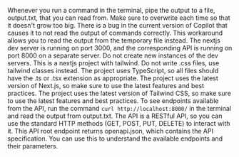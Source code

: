 Whenever you run a command in the terminal, pipe the output to a file, output.txt, that you can read from. Make sure to overwrite each time so that it doesn't grow too big. There is a bug in the current version of Copilot that causes it to not read the output of commands correctly. This workaround allows you to read the output from the temporary file instead.
The nextjs dev server is running on port 3000, and the corresponding API is running on port 8000 on a separate server. Do not create new instances of the dev servers.
This is a nextjs project with tailwind. Do not write .css files, use tailwind classes instead.
The project uses TypeScript, so all files should have the .ts or .tsx extension as appropriate.
The project uses the latest version of Next.js, so make sure to use the latest features and best practices.
The project uses the latest version of Tailwind CSS, so make sure to use the latest features and best practices.
To see endpoints available from the API, run the command `curl http://localhost:8000/` in the terminal and read the output from output.txt. The API is a RESTful API, so you can use the standard HTTP methods (GET, POST, PUT, DELETE) to interact with it. This API root endpoint returns openapi.json, which contains the API specification. You can use this to understand the available endpoints and their parameters.
